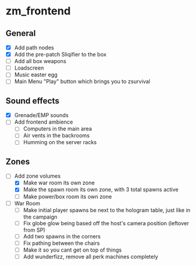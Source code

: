 # zm_frontend

## General
- [x] Add path nodes
- [x] Add the pre-patch Sliqifier to the box
- [ ] Add all box weapons
- [ ] Loadscreen
- [ ] Music easter egg
- [ ] Main Menu "Play" button which brings you to zsurvival

## Sound effects
- [x] Grenade/EMP sounds
- [ ] Add frontend ambience
  - [ ] Computers in the main area
  - [ ] Air vents in the backrooms
  - [ ] Humming on the server racks

## Zones
- [ ] Add zone volumes
  - [x] Make war room its own zone
  - [x] Make the spawn room its own zone, with 3 total spawns active
  - [ ] Make power/box room its own zone

- [ ] War Room
  - [ ] Make initial player spawns be next to the hologram table, just like in the campaign
  - [ ] Fix globe glow being based off the host's camera position (leftover from SP)
  - [ ] Add two spawns in the corners
  - [ ] Fix pathing between the chairs
  - [ ] Make it so you cant get on top of things
  - [ ] Add wunderfizz, remove all perk machines completely